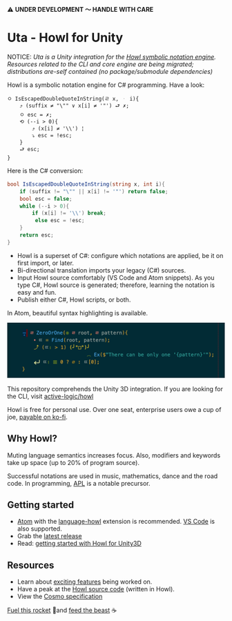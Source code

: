 ⚠️ **UNDER DEVELOPMENT 〜 HANDLE WITH CARE**

# Uta - Howl for Unity

NOTICE: *Uta is a Unity integration for the [Howl symbolic notation engine](https://github.com/active-logic/howl). Resources related to the CLI and core engine are being migrated; distributions are-self contained (no package/submodule dependencies)*

Howl is a symbolic notation engine for C# programming. Have a look:

```
ㅇ IsEscapedDoubleQuoteInString(ㄹ x, ᆞ i){
    ⤴ (suffix ≠ "\"" ∨ x[i] ≠ '"') ⮐ ✗;
    ㅇ esc = ✗;
    ⟲ (--i > 0){
        ⤴ (x[i] ≠ '\\') ¦
        ⤵ esc = !esc;
    }
    ⮐ esc;
}
```

Here is the C# conversion:

```cs
bool IsEscapedDoubleQuoteInString(string x, int i){
    if (suffix != "\"" || x[i] != '"') return false;
    bool esc = false;
    while (--i > 0){
        if (x[i] != '\\') break;
         else esc = !esc;
    }
    return esc;
}
```

- Howl is a superset of C#: configure which notations are applied, be it on first import, or later.
- Bi-directional translation imports your legacy (C#) sources.
- Input Howl source comfortably (VS Code and Atom snippets). As you type C#, Howl source is generated; therefore, learning the notation is easy and fun.
- Publish either C#, Howl scripts, or both.

In Atom, beautiful syntax highlighting is available.

![Image](Documentation/Images/Howl-Sample-Dark.png?raw=true)

This repository comprehends the Unity 3D integration. If you are looking for the CLI, visit [active-logic/howl](https://github.com/active-logic/howl)

Howl is free for personal use. Over one seat, enterprise users owe a cup of joe, [payable on ko-fi](https://ko-fi.com/eekstork#paymentModal).

## Why Howl?

Muting language semantics increases focus. Also, modifiers and keywords take up space (up to 20% of program source).

Successful notations are used in music, mathematics, dance and the road code. In programming, [APL](https://en.wikipedia.org/wiki/APL_(programming_language)) is a notable precursor.

## Getting started

- [Atom](https://atom.io) with the [language-howl](https://atom.io/packages/language-howl) extension is recommended. [VS Code](https://code.visualstudio.com) is also supported.
- Grab the [latest release](https://github.com/active-logic/uta/releases)
- Read: [getting started with Howl for Unity3D](Documentation/Getting-Started.md)

## Resources

- Learn about [exciting features](https://github.com/active-logic/howl/issues?q=is%3Aissue+is%3Aopen+label%3A＼%28＾∀＾%29メ%28＾∀＾%29ノ) being worked on.
- Have a peak at the [Howl source code](https://github.com/active-logic/howl/tree/master/Editor/Core) (written in Howl).
- View the [Cosmo specification](Documentation/Cosmo-Spec.md)

[Fuel this rocket](https://github.com/active-logic/howl/issues) 🚀and [feed the beast](Documentation/Giveback.md) ☕️
